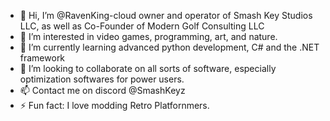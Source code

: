 - 👋 Hi, I’m @RavenKing-cloud owner and operator of Smash Key Studios LLC, as well as Co-Founder of Modern Golf Consulting LLC
- 👀 I’m interested in video games, programming, art, and nature.
- 🌱 I’m currently learning advanced python development, C# and the .NET framework
- 💞️ I’m looking to collaborate on all sorts of software, especially optimization softwares for power users.
- 📫 Contact me on discord @SmashKeyz
- ⚡ Fun fact: I love modding Retro Platfornmers.

<!---
RavenKing-cloud/RavenKing-cloud is a ✨ special ✨ repository because its `README.md` (this file) appears on your GitHub profile.
You can click the Preview link to take a look at your changes.
--->

